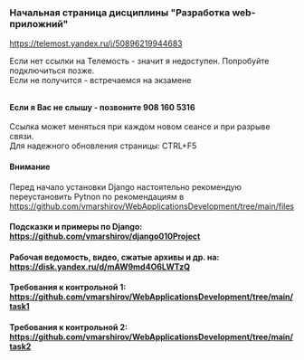 ### Начальная страница дисциплины "Разработка web-приложний"

https://telemost.yandex.ru/j/50896219944683

Если нет ссылки на Телемость - значит я недоступен. Попробуйте подключиться позже. 
<br>Если не получится - встречаемся на экзамене

<br><b>Если я Вас не слышу - позвоните 908 160 5316</b>
<br><br>Ссылка может  меняться при каждом новом сеансе и при разрыве связи. 
<br>Для надежного обновления страницы: CTRL+F5

#### Внимание
Перед начало установки Django настоятельно рекомендую переустановить Pytnon по рекомендациям в https://github.com/vmarshirov/WebApplicationsDevelopment/tree/main/files



#### Подсказки и примеры по Django: https://github.com/vmarshirov/django010Project

#### Рабочая ведомость, видео, сжатые архивы и др. на: https://disk.yandex.ru/d/mAW9md4O6LWTzQ

#### Требования к контрольной 1: https://github.com/vmarshirov/WebApplicationsDevelopment/tree/main/task1

#### Требования к контрольной 2: https://github.com/vmarshirov/WebApplicationsDevelopment/tree/main/task2


